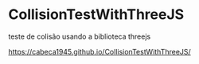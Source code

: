 # CollisionTestWithThreeJS
teste de colisão usando a biblioteca threejs

https://cabeca1945.github.io/CollisionTestWithThreeJS/
